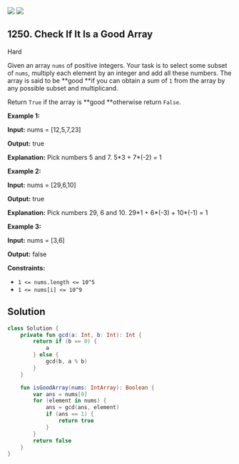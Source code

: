 [![](https://img.shields.io/github/stars/javadev/LeetCode-in-Kotlin?label=Stars&style=flat-square)](https://github.com/javadev/LeetCode-in-Kotlin)
[![](https://img.shields.io/github/forks/javadev/LeetCode-in-Kotlin?label=Fork%20me%20on%20GitHub%20&style=flat-square)](https://github.com/javadev/LeetCode-in-Kotlin/fork)

## 1250\. Check If It Is a Good Array

Hard

Given an array `nums` of positive integers. Your task is to select some subset of `nums`, multiply each element by an integer and add all these numbers. The array is said to be **good **if you can obtain a sum of `1` from the array by any possible subset and multiplicand.

Return `True` if the array is **good **otherwise return `False`.

**Example 1:**

**Input:** nums = [12,5,7,23]

**Output:** true

**Explanation:** Pick numbers 5 and 7. 5\*3 + 7\*(-2) = 1

**Example 2:**

**Input:** nums = [29,6,10]

**Output:** true

**Explanation:** Pick numbers 29, 6 and 10. 29\*1 + 6\*(-3) + 10\*(-1) = 1

**Example 3:**

**Input:** nums = [3,6]

**Output:** false

**Constraints:**

*   `1 <= nums.length <= 10^5`
*   `1 <= nums[i] <= 10^9`

## Solution

```kotlin
class Solution {
    private fun gcd(a: Int, b: Int): Int {
        return if (b == 0) {
            a
        } else {
            gcd(b, a % b)
        }
    }

    fun isGoodArray(nums: IntArray): Boolean {
        var ans = nums[0]
        for (element in nums) {
            ans = gcd(ans, element)
            if (ans == 1) {
                return true
            }
        }
        return false
    }
}
```